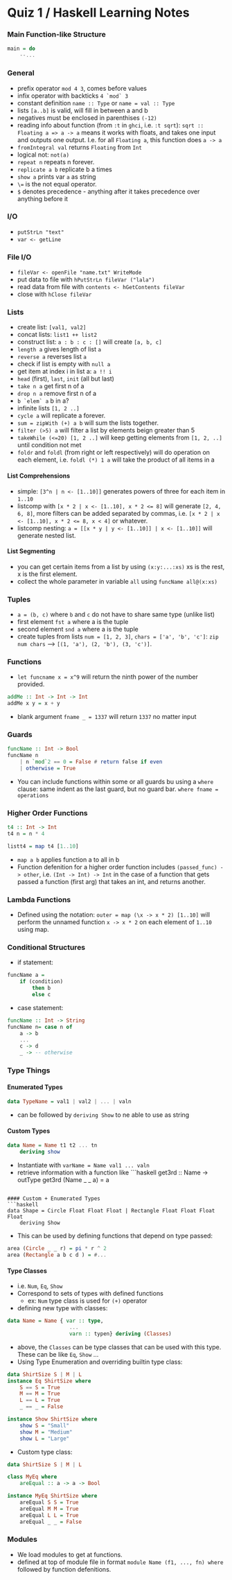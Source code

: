 # Quiz 1 / Haskell Learning Notes

### Main Function-like Structure

```haskell
main = do
	--...
```

### General
- prefix operator ``mod 4 3``, comes before values
- infix operator with backticks ``4 `mod` 3``
- constant definition `name :: Type` or `name = val :: Type`
- lists `[a..b]` is valid, will fill in between a and b
- negatives must be enclosed in parenthises `(-12)`
- reading info about function (from `:t` in `ghci`, i.e. `:t sqrt`): `sqrt :: Floating a => a -> a` means it works with floats, and takes one input and outputs one output. I.e. for all `Floating a`, this function does `a -> a`
- `fromIntegral val` returns `Floating` from `Int`
- logical not: `not(a)`
- `repeat n` repeats n forever.
- `replicate a b` replicate b a times
- `show a` prints var `a` as string
- `\=` is the not equal operator.
- `$` denotes precedence - anything after it takes precedence over anything before it

### I/O
- `putStrLn "text"`
- `var <- getLine`

### File I/O
- `fileVar <- openFile "name.txt" WriteMode`
- put data to file with `hPutStrLn fileVar ("lala")`
- read data from file with `contents <- hGetContents fileVar`
- close with `hClose fileVar`

### Lists
- create list: `[val1, val2]`
- concat lists: `list1 ++ list2`
- construct list: `a : b : c : []` will create `[a, b, c]`
- `length a` gives length of list `a`
- `reverse a` reverses list `a`
- check if list is empty with `null a`
- get item at index i in list a: `a !! i`
- `head` (first), `last`, `init` (all but last)
- `take n a` get first n of a
- `drop n a` remove first n of a
- ``b `elem` a`` b in a?
- infinite lists `[1, 2 ..]`
- `cycle a` will replicate a forever.
- `sum = zipWith (+) a b` will sum the lists together.
- `filter (>5) a` will filter a list by elements beign greater than 5
- `takeWhile (<=20) [1, 2 ..]` will keep getting elements from `[1, 2, ..]` until condition not met
- `foldr` and `foldl` (from right or left respectively) will do operation on each element, i.e. `foldl (*) 1 a` will take the product of all items in a

#### List Comprehensions
- simple:  `[3^n | n <- [1..10]]` generates powers of three for each item in `1..10`
- listcomp with `[x * 2 | x <- [1..10], x * 2 <= 8]` will generate `[2, 4, 6, 8]`, more filters can be added separated by commas, i.e. `[x * 2 | x <- [1..10], x * 2 <= 8, x < 4]` or whatever.
- listcomp nesting: `a = [[x * y | y <- [1..10]] | x <- [1..10]]` will generate nested list.

#### List Segmenting
- you can get certain items from a list by using `(x:y:...:xs)` xs is the rest, x is the first element.
- collect the whole parameter in variable `all` using `funcName all@(x:xs)`

### Tuples
- `a = (b, c)` where `b` and `c` do not have to share same type (unlike list)
- first element `fst a` where a is the tuple
- second element `snd a` where a is the tuple
- create tuples from lists `num = [1, 2, 3]`, `chars = ['a', 'b', 'c']`: `zip num chars` --> `[(1, 'a'), (2, 'b'), (3, 'c')]`.

### Functions
- `let funcname x = x^9` will return the ninth power of the number provided.
```haskell
addMe :: Int -> Int -> Int
addMe x y = x + y
```
- blank argument `fname _ = 1337` will return `1337` no matter input

### Guards
```haskell
funcName :: Int -> Bool
funcName n
	| n `mod`2 == 0 = False # return false if even
	| otherwise = True
```
- You can include functions within some or all guards bu using a `where` clause: same indent as the last guard, but no guard bar. `where fname = operations`

### Higher Order Functions
```haskell
t4 :: Int -> Int
t4 n = n * 4

listt4 = map t4 [1..10]
```
- `map a b` applies function a to all in b
- Function defenition for a higher order function includes `(passed_func) -> other`, i.e. `(Int -> Int) -> Int` in the case of a function that gets passed a function (first arg) that takes an int, and returns another.

### Lambda Functions
- Defined using the notation: `outer = map (\x -> x * 2) [1..10]` will perform the unnamed function `x -> x * 2` on each element of `1..10` using map.

### Conditional Structures
- if statement: 
```haskell
funcName a = 
	if (condition)
		then b
		else c
```
- case statement: 
```haskell
funcName :: Int -> String
funcName n= case n of
	a -> b
	...
	c -> d
	_ -> -- otherwise
```

### Type Things
#### Enumerated Types
```haskell
data TypeName = val1 | val2 | ... | valn
```
- can be followed by `deriving Show` to ne able to use as string

#### Custom Types
```haskell
data Name = Name t1 t2 ... tn
	deriving show
```
- Instantiate with `varName = Name val1 ... valn`
- retrieve information with a function like ```haskell
get3rd :: Name -> outType
get3rd (Name _ _ a) = a
```

#### Custom + Enumerated Types
```haskell
data Shape = Circle Float Float Float | Rectangle Float Float Float Float
	deriving Show
```
- This can be used by defining functions that depend on type passed: 
```haskell
area (Circle _ _ r) = pi * r ^ 2
area (Rectangle a b c d ) = #...
```

#### Type Classes
- i.e. `Num`, `Eq`, `Show`
- Correspond to sets of types with defined functions
	- ex: `Num` type class is used for `(+)` operator
- defining new type with classes: 
```haskell
data Name = Name { var :: type,
					...
				  	varn :: typen} deriving (Classes)
```
- above, the `Classes` can be type classes that can be used with this type. These can be like `Eq`, `Show` ...
- Using Type Enumeration and overriding builtin type class: 
```haskell
data ShirtSize S | M | L
instance Eq ShirtSize where
	S == S = True
	M == M = True
	L == L = True
	_ == _ = False

instance Show ShirtSize where
	show S = "Small"
	show M = "Medium"
	show L = "Large"
```
- Custom type class: 
```haskell
data ShirtSize S | M | L

class MyEq where
	areEqual :: a -> a -> Bool

instance MyEq ShirtSize where
	areEqual S S = True
	areEqual M M = True
	areEqual L L = True
	areEqual _ _ = False
```

### Modules
- We load modules to get at functions. 
- defined at top of module file in format `module Name (f1, ..., fn) where` followed by function defenitions.

